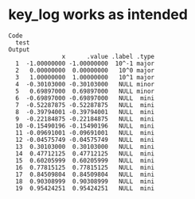 # key_log works as intended

    Code
      test
    Output
                   x      .value .label .type
      1  -1.00000000 -1.00000000  10^-1 major
      2   0.00000000  0.00000000   10^0 major
      3   1.00000000  1.00000000   10^1 major
      4  -0.30103000 -0.30103000   NULL minor
      5   0.69897000  0.69897000   NULL minor
      6  -0.69897000 -0.69897000   NULL  mini
      7  -0.52287875 -0.52287875   NULL  mini
      8  -0.39794001 -0.39794001   NULL  mini
      9  -0.22184875 -0.22184875   NULL  mini
      10 -0.15490196 -0.15490196   NULL  mini
      11 -0.09691001 -0.09691001   NULL  mini
      12 -0.04575749 -0.04575749   NULL  mini
      13  0.30103000  0.30103000   NULL  mini
      14  0.47712125  0.47712125   NULL  mini
      15  0.60205999  0.60205999   NULL  mini
      16  0.77815125  0.77815125   NULL  mini
      17  0.84509804  0.84509804   NULL  mini
      18  0.90308999  0.90308999   NULL  mini
      19  0.95424251  0.95424251   NULL  mini

